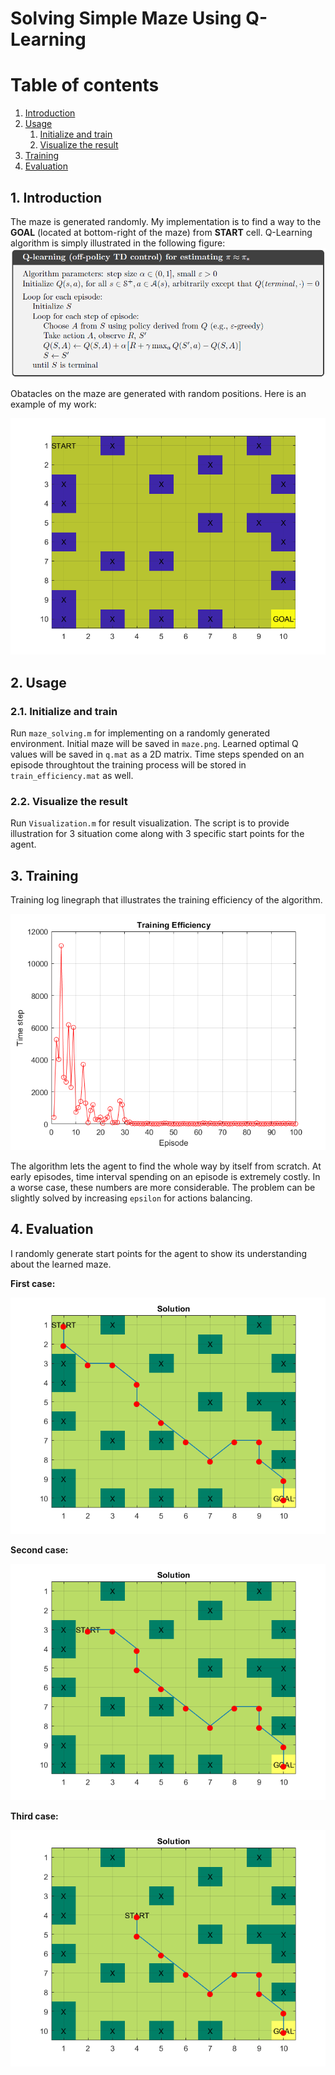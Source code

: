 # Solving Simple Maze Using Q-Learning

# Table of contents
1. [Introduction](#introduction)
2. [Usage](#usage)
    1. [Initialize and train](#init_train)
    2. [Visualize the result](#visualize)
4. [Training](#training)
5. [Evaluation](#evaluation)

## 1. Introduction <a name="introduction"></a>
The maze is generated randomly. My implementation is to find a way to the <b>GOAL</b> (located at bottom-right of the maze) from <b>START</b> cell.
Q-Learning algorithm is simply illustrated in the following figure:
![](https://github.com/anhdang000/simple-maze-solving/blob/master/q-learning-algorithm.png)

Obatacles on the maze are generated with random positions. Here is an example of my work:

![](https://github.com/anhdang000/simple-maze-solving/blob/master/maze.png)

## 2. Usage <a name="usage"></a>
### 2.1. Initialize and train <a name="init_train"></a>

Run `maze_solving.m` for implementing on a randomly generated environment. Initial maze will be saved in `maze.png`. Learned optimal Q values will be saved in `q.mat` as a 2D matrix. Time steps spended on an episode throughtout the training process will be stored in `train_efficiency.mat` as well.

### 2.2. Visualize the result <a name="visualize"></a>

Run `Visualization.m` for result visualization. The script is to provide illustration for 3 situation come along with 3 specific start points for the agent.

## 3. Training <a name="training"></a>
Training log linegraph that illustrates the training efficiency of the algorithm.

![](https://github.com/anhdang000/simple-maze-solving/blob/master/training_log.png)

The algorithm lets the agent to find the whole way by itself from scratch. At early episodes, time interval spending on an episode is extremely costly. In a worse case, these numbers are more considerable. The problem can be slightly solved by increasing `epsilon` for actions balancing.

## 4. Evaluation <a name="evaluation"></a>
I randomly generate start points for the agent to show its understanding about the learned maze.

<b> First case: </b>

![](https://github.com/anhdang000/simple-maze-solving/blob/master/1.png)

<b> Second case: </b>

![](https://github.com/anhdang000/simple-maze-solving/blob/master/2.png)

<b> Third case: </b>

![](https://github.com/anhdang000/simple-maze-solving/blob/master/3.png)

